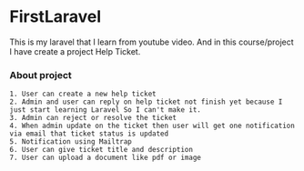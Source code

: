 # FirstLaravel

This is my laravel that I learn from youtube video. And in this course/project I have create a project Help Ticket.

### About project

    1. User can create a new help ticket
    2. Admin and user can reply on help ticket not finish yet because I just start learning Laravel So I can't make it.
    3. Admin can reject or resolve the ticket
    4. When admin update on the ticket then user will get one notification via email that ticket status is updated
    5. Notification using Mailtrap
    6. User can give ticket title and description
    7. User can upload a document like pdf or image
